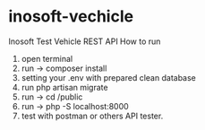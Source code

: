 # inosoft-vechicle
Inosoft Test Vehicle REST API
How to run
1. open terminal
2. run -> composer install
3. setting your .env with prepared clean database
4. run php artisan migrate
5. run -> cd /public
6. run -> php -S localhost:8000
7. test with postman or others API tester.